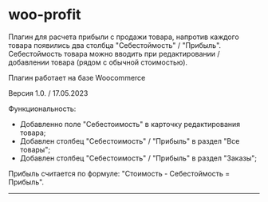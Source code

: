 # woo-profit

Плагин для расчета прибыли с продажи товара, напротив каждого товара появились два столбца "Себестоймость" / "Прибыль". 
Себестоймость товара можно вводить при редактировании / добавлении товара (рядом с обычной стоимостью). 

Плагин работает на базе Woocommerce

Версия 1.0. / 17.05.2023

Функциональность: 

- Добавленно поле "Себестоимость" в карточку редактирования товара;
- Добавлен столбец "Себестоимость" / "Прибыль" в раздел "Все товары";
- Добавлен столбец "Себестоимость" / "Прибыль" в раздел "Заказы"; 

Прибыль считается по формуле: "Стоимость - Себестоймость = Прибыль". 
______________________________________________________________________
